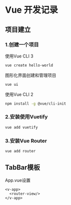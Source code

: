 # Vue 开发记录

## 项目建立

### 1.创建一个项目

使用Vue CLI 3

```bash
vue create hello-world
```

图形化界面创建和管理项目

```bash
vue ui
```

使用Vue CLI 2

```bash
npm install -g @vue/cli-init
```

### 2.安装使用Vuetify

```bash
vue add vuetify
```

### 3.安装Vue Router

```sh
vue add router
```

## TabBar模板

App.vue设置

```
<v-app>
  <router-view/>
</v-app>
```


